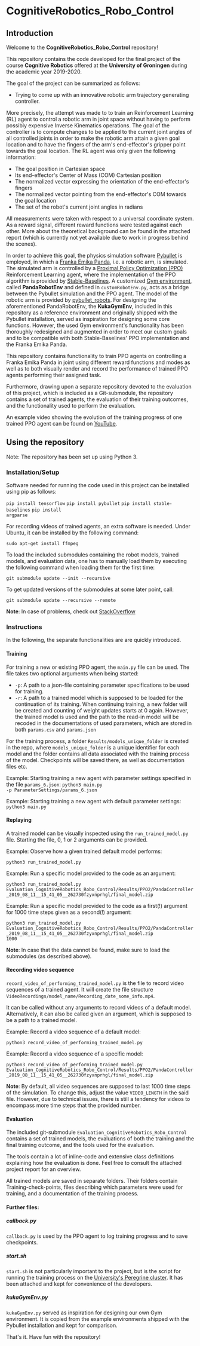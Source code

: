 # CognitiveRobotics_Robo_Control

## Introduction
Welcome to the **CognitiveRobotics_Robo_Control** repository!

This repository contains the code developed for the final project of the course **Cognitive Robotics** offered at the **University of Groningen** during the academic year 2019-2020.

The goal of the project can be summarized as follows:
<ul>
<li>Trying to come up with an innovative robotic arm trajectory generating controller.</li>
</ul>

More precisely, the attempt was made to to train an Reinforcement Learning (RL) agent to control a robotic arm in joint space without having to perform possibly expensive Inverse Kinematics operations.
The goal of the controller is to compute changes to be applied to the current joint angles of all controlled joints in order to make the robotic arm attain a given goal location and to have the fingers of the arm's end-effector's gripper point towards the goal location.
The RL agent was only given the following information:
<ul>
<li>The goal position in Cartesian space</li>
<li>Its end-effector's Center of Mass (COM) Cartesian position</li>
<li>The normalized vector expressing the orientation of the end-effector's fingers</li>
<li>The normalized vector pointing from the end-effector's COM towards the goal location</li>
<li>The set of the robot's current joint angles in radians</li>
</ul>
All measurements were taken with respect to a universal coordinate system.
As a reward signal, different reward functions were tested against each other.
More about the theoretical background can be found in the attached report (which is currently not yet available due to work in progress behind the scenes).


In order to achieve this goal, the physics simulation software [Pybullet](https://pybullet.org/wordpress/) is employed, in which a [Franka Emika Panda](https://www.franka.de/technology), i.e. a robotic arm, is simulated.
The simulated arm is controlled by a [Proximal Policy Optimization (PPO)](https://arxiv.org/abs/1707.06347) Reinforcement Learning agent, where the implementation of the PPO algorithm is provided by [Stable-Baselines](https://stable-baselines.readthedocs.io/en/master/index.html).
A customized [Gym environment](https://gym.openai.com/), called **PandaRobotEnv** and defined in <code>customRobotEnv.py</code>, acts as a bridge between the Pybullet simulation and the PPO agent.
The model of the robotic arm is provided by [pybullet_robots](https://github.com/erwincoumans/pybullet_robots).
For designing the aforementioned PandaRobotEnv, the **KukaGymEnv**, included in this repository as a reference environment and originally shipped with the Pybullet installation, served as inspiration for designing some core functions.
However, the used Gym environment's functionality has been thoroughly redesigned and augmented in order to meet our custom goals and to be compatible with both Stable-Baselines' PPO implementation and the Franka Emika Panda. 

This repository contains functionality to train PPO agents on controlling a Franka Emika Panda in joint using different reward functions and modes as well as to both visually render and record the performance of trained PPO agents performing their assigned task.

Furthermore, drawing upon a separate repository devoted to the evaluation of this project, which is included as a Git-submodule, the repository contains a set of trained agents, the evaluation of their training outcomes, and the functionality used to perform the evaluation.

An example video showing the evolution of the training progress of one trained PPO agent can be found on [YouTube](https://youtu.be/MSssx5jxxAI).

## Using the repository
Note: The repository has been set up using Python 3.

### Installation/Setup
Software needed for running the code used in this project can be installed using pip as follows:

<code>pip install tensorflow</code>
<code>pip install pybullet</code>
<code>pip install stable-baselines</code>
<code>pip install argparse</code>

For recording videos of trained agents, an extra software is needed. Under Ubuntu, it can be installed by the following command:

<code>sudo apt-get install ffmpeg</code>

To load the included submodules containing the robot models, trained models, and evaluation data, one has to manually load them by executing the following command when loading them for the first time:

<code>git submodule update --init --recursive</code>

To get updated versions of the submodules at some later point, call:

<code>git submodule update --recursive --remote</code>

**Note**: In case of problems, check out [StackOverflow](https://stackoverflow.com/questions/1030169/easy-way-to-pull-latest-of-all-git-submodules)

### Instructions
In the following, the separate functionalities are are quickly introduced.
#### Training
For training a new or existing PPO agent, the <code>main.py</code> file can be used.
The file takes two optional arguments when being started:
<ul>
<li><code>-p</code>: A path to a json-file containing parameter specifications to be used for training.</li>
<li><code>-r</code>: A path to a trained model which is supposed to be loaded for the continuation of its training.
When continuing training, a new folder will be created and counting of weight updates starts at 0 again.
However, the trained model is used and the path to the read-in model will be recoded in the documentations of used parameters,
which are stored in both <code>params.csv</code> and <code>params.json</code></li>
</ul>

For the training process, a folder <code>Results/models_unique_folder</code> is created in the repo, where <code>models_unique_folder</code> is a unique identifier for each model and
the folder contains all data associated with the training process of the model. Checkpoints will be saved there, as well as documentation files etc.

Example: Starting training a new agent with parameter settings specified in the file <code>params_6.json</code>:
<code>python3 main.py -p ParameterSettings/params_6.json</code>

Example: Starting training a new agent with default parameter settings:
<code>python3 main.py</code>

#### Replaying
A trained model can be visually inspected using the <code>run_trained_model.py</code> file.
Starting the file, 0, 1 or 2 arguments can be provided.

Example: Observe how a given trained default model performs:

<code>python3 run_trained_model.py</code>

Example: Run a specific model provided to the code as an argument:

<code>python3 run_trained_model.py Evaluation_CognitiveRobotics_Robo_Control/Results/PPO2/PandaController_2019_08_11__15_41_05__262730fzyxnprhgl/final_model.zip</code>

Example: Run a specific model provided to the code as a first(!) argument for 1000 time steps given as a second(!) argument:

<code>python3 run_trained_model.py Evaluation_CognitiveRobotics_Robo_Control/Results/PPO2/PandaController_2019_08_11__15_41_05__262730fzyxnprhgl/final_model.zip 1000</code>

**Note**: In case that the data cannot be found, make sure to load the submodules (as described above).

#### Recording video sequence
<code>record_video_of_performing_trained_model.py</code> is the file to record video sequences of a trained agent.
It will create the file structure <code>VideoRecordings/model_name/Recording_date_some_info.mp4</code>.

It can be called without any arguments to record videos of a default model.
Alternatively, it can also be called given an argument, which is supposed to be a path to a trained model.

Example: Record a video sequence of a default model:

<code>python3 record_video_of_performing_trained_model.py</code>

Example: Record a video sequence of a specific model:

<code>python3 record_video_of_performing_trained_model.py Evaluation_CognitiveRobotics_Robo_Control/Results/PPO2/PandaController_2019_08_11__15_41_05__262730fzyxnprhgl/final_model.zip</code>

**Note**: By default, all video sequences are supposed to last 1000 time steps of the simulation.
To change this, adjust the value <code>VIDEO_LENGTH</code> in the said file.
However, due to technical issues, there is still a tendency for videos to encompass more time steps that the provided number.

#### Evaluation
The included git-submodule <code>Evaluation_CognitiveRobotics_Robo_Control</code> contains a set of trained models, the evaluations of both the training and the final training outcome,
and the tools used for the evaluation.

The tools contain a lot of inline-code and extensive class definitions explaining how the evaluation is done. Feel free to consult the attached project report for an overview.

All trained models are saved in separate folders. Their folders contain Training-check-points, files describing which parameters were used for training, and a documentation of the training process.

#### Further files:

##### callback.py
<code>callback.py</code> is used by the PPO agent to log training progress and to save checkpoints.

##### start.sh
<code>start.sh</code> is not particularly important to the project, but is the script for running the training process on the [University's Peregrine cluster](https://www.rug.nl/society-business/centre-for-information-technology/research/services/hpc/facilities/peregrine-hpc-cluster).
It has been attached and kept for convenience of the developers.

##### kukaGymEnv.py
<code>kukaGymEnv.py</code> served as inspiration for designing our own Gym environment. It is copied from the example environments shipped with the Pybullet installation and kept for comparison.

That's it. Have fun with the repository!
